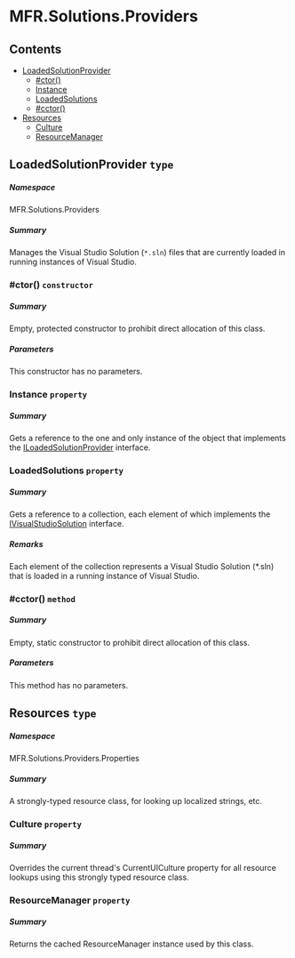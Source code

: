 <a name='assembly'></a>
# MFR.Solutions.Providers

## Contents

- [LoadedSolutionProvider](#T-MFR-Solutions-Providers-LoadedSolutionProvider 'MFR.Solutions.Providers.LoadedSolutionProvider')
  - [#ctor()](#M-MFR-Solutions-Providers-LoadedSolutionProvider-#ctor 'MFR.Solutions.Providers.LoadedSolutionProvider.#ctor')
  - [Instance](#P-MFR-Solutions-Providers-LoadedSolutionProvider-Instance 'MFR.Solutions.Providers.LoadedSolutionProvider.Instance')
  - [LoadedSolutions](#P-MFR-Solutions-Providers-LoadedSolutionProvider-LoadedSolutions 'MFR.Solutions.Providers.LoadedSolutionProvider.LoadedSolutions')
  - [#cctor()](#M-MFR-Solutions-Providers-LoadedSolutionProvider-#cctor 'MFR.Solutions.Providers.LoadedSolutionProvider.#cctor')
- [Resources](#T-MFR-Solutions-Providers-Properties-Resources 'MFR.Solutions.Providers.Properties.Resources')
  - [Culture](#P-MFR-Solutions-Providers-Properties-Resources-Culture 'MFR.Solutions.Providers.Properties.Resources.Culture')
  - [ResourceManager](#P-MFR-Solutions-Providers-Properties-Resources-ResourceManager 'MFR.Solutions.Providers.Properties.Resources.ResourceManager')

<a name='T-MFR-Solutions-Providers-LoadedSolutionProvider'></a>
## LoadedSolutionProvider `type`

##### Namespace

MFR.Solutions.Providers

##### Summary

Manages the Visual Studio Solution (`*.sln`) files that are currently
loaded in running instances of Visual Studio.

<a name='M-MFR-Solutions-Providers-LoadedSolutionProvider-#ctor'></a>
### #ctor() `constructor`

##### Summary

Empty, protected constructor to prohibit direct allocation of this class.

##### Parameters

This constructor has no parameters.

<a name='P-MFR-Solutions-Providers-LoadedSolutionProvider-Instance'></a>
### Instance `property`

##### Summary

Gets a reference to the one and only instance of the object that implements the
[ILoadedSolutionProvider](#T-MFR-Solutions-Providers-Interfaces-ILoadedSolutionProvider 'MFR.Solutions.Providers.Interfaces.ILoadedSolutionProvider')
interface.

<a name='P-MFR-Solutions-Providers-LoadedSolutionProvider-LoadedSolutions'></a>
### LoadedSolutions `property`

##### Summary

Gets a reference to a collection, each element of which implements the
[IVisualStudioSolution](#T-xyLOGIX-VisualStudio-Solutions-Interfaces-IVisualStudioSolution 'xyLOGIX.VisualStudio.Solutions.Interfaces.IVisualStudioSolution')
interface.

##### Remarks

Each element of the collection represents a Visual Studio Solution (*.sln) that
is loaded in a running instance of Visual Studio.

<a name='M-MFR-Solutions-Providers-LoadedSolutionProvider-#cctor'></a>
### #cctor() `method`

##### Summary

Empty, static constructor to prohibit direct allocation of this class.

##### Parameters

This method has no parameters.

<a name='T-MFR-Solutions-Providers-Properties-Resources'></a>
## Resources `type`

##### Namespace

MFR.Solutions.Providers.Properties

##### Summary

A strongly-typed resource class, for looking up localized strings, etc.

<a name='P-MFR-Solutions-Providers-Properties-Resources-Culture'></a>
### Culture `property`

##### Summary

Overrides the current thread's CurrentUICulture property for all
  resource lookups using this strongly typed resource class.

<a name='P-MFR-Solutions-Providers-Properties-Resources-ResourceManager'></a>
### ResourceManager `property`

##### Summary

Returns the cached ResourceManager instance used by this class.
